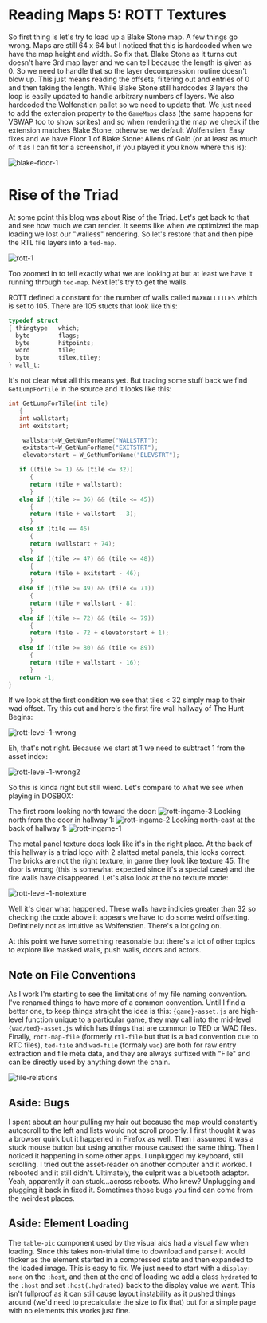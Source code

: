 Reading Maps 5: ROTT Textures
=============================

So first thing is let's try to load up a Blake Stone map.  A few things go wrong.  Maps are still 64 x 64 but I noticed that this is hardcoded when we have the map height and width.  So fix that.  Blake Stone as it turns out doesn't have 3rd map layer and we can tell because the length is given as 0.  So we need to handle that so the layer decompression routine doesn't blow up.  This just means reading the offsets, filtering out and entries of 0 and then taking the length.  While Blake Stone still hardcodes 3 layers the loop is easily updated to handle arbitrary numbers of layers.  We also hardcoded the Wolfenstien pallet so we need to update that.  We just need to add the extension property to the `GameMaps` class (the same happens for VSWAP too to show sprites) and so when rendering the map we check if the extension matches Blake Stone, otherwise we default Wolfenstien.  Easy fixes and we have Floor 1 of Blake Stone: Aliens of Gold (or at least as much of it as I can fit for a screenshot, if you played it you know where this is):

![blake-floor-1](blake-floor-1.png)

# Rise of the Triad

At some point this blog was about Rise of the Triad.  Let's get back to that and see how much we can render.  It seems like when we optimized the map loading we lost our "walless" rendering.  So let's restore that and then pipe the RTL file layers into a `ted-map`.

![rott-1](rott-1.png)

Too zoomed in to tell exactly what we are looking at but at least we have it running through `ted-map`.  Next let's try to get the walls.

ROTT defined a constant for the number of walls called `MAXWALLTILES` which is set to 105.  There are 105 stucts that look like this:

```c
typedef struct
{ thingtype   which;
  byte        flags;
  byte        hitpoints;
  word        tile;
  byte        tilex,tiley;
} wall_t;
```

It's not clear what all this means yet.  But tracing some stuff back we find `GetLumpForTile` in the source and it looks like this:

```c
int GetLumpForTile(int tile)
   {
   int wallstart;
   int exitstart;

	wallstart=W_GetNumForName("WALLSTRT");
	exitstart=W_GetNumForName("EXITSTRT");
	elevatorstart = W_GetNumForName("ELEVSTRT");

   if ((tile >= 1) && (tile <= 32))
      {
      return (tile + wallstart);
      }
   else if ((tile >= 36) && (tile <= 45))
      {
      return (tile + wallstart - 3);
      }
   else if (tile == 46)
      {
      return (wallstart + 74);
      }
   else if ((tile >= 47) && (tile <= 48))
      {
      return (tile + exitstart - 46);
      }
   else if ((tile >= 49) && (tile <= 71))
      {
      return (tile + wallstart - 8);
      }
   else if ((tile >= 72) && (tile <= 79))
      {
      return (tile - 72 + elevatorstart + 1);
      }
   else if ((tile >= 80) && (tile <= 89))
      {
      return (tile + wallstart - 16);
      }
   return -1;
}
```

If we look at the first condition we see that tiles < 32 simply map to their wad offset.  Try this out and here's the first fire wall hallway of The Hunt Begins:

![rott-level-1-wrong](rott-level-1-wrong.png)

Eh, that's not right.  Because we start at 1 we need to subtract 1 from the asset index:

![rott-level-1-wrong2](rott-level-1-wrong2.png)


So this is kinda right but still wierd.  Let's compare to what we see when playing in DOSBOX:

The first room looking north toward the door:
![rott-ingame-3](rott-ingame-3.png)
Looking north from the door in hallway 1:
![rott-ingame-2](rott-ingame-2.png)
Looking north-east at the back of hallway 1:
![rott-ingame-1](rott-ingame-1.png)

The metal panel texture does look like it's in the right place.  At the back of this hallway is a triad logo with 2 slatted metal panels, this looks correct.  The bricks are not the right texture, in game they look like texture 45.  The door is wrong (this is somewhat expected since it's a special case) and the fire walls have disappeared.  Let's also look at the no texture mode:

![rott-level-1-notexture](rott-level-1-notexture.png)

Well it's clear what happened.  These walls have indicies greater than 32 so checking the code above it appears we have to do some weird offsetting.  Defintinely not as intuitive as Wolfenstien.  There's a lot going on.

At this point we have something reasonable but there's a lot of other topics to explore like masked walls, push walls, doors and actors.

Note on File Conventions
------------------------

As I work I'm starting to see the limitations of my file naming convention.  I've renamed things to have more of a common convention. Until I find a better one, to keep things straight the idea is this:  `{game}-asset.js` are high-level function unique to a particular game, they may call into the mid-level `{wad/ted}-asset.js` which has things that are common to TED or WAD files.  Finally, `rott-map-file` (formerly `rtl-file` but that is a bad convention due to RTC files), `ted-file` and `wad-file` (formaly `wad`) are both for raw entry extraction and file meta data, and they are always suffixed with "File" and can be directly used by anything down the chain.

![file-relations](file-relations.png)

Aside: Bugs
-----------

I spent about an hour pulling my hair out because the map would constantly autoscroll to the left and lists would not scroll properly.  I first thought it was a browser quirk but it happened in Firefox as well.  Then I assumed it was a stuck mouse button but using another mouse caused the same thing.  Then I noticed it happening in some other apps.  I unplugged my keyboard, still scrolling.  I tried out the asset-reader on another computer and it worked.  I rebooted and it still didn't.  Ultimately, the culprit was a bluetooth adaptor.  Yeah, apparently it can stuck...across reboots.  Who knew?  Unplugging and plugging it back in fixed it.  Sometimes those bugs you find can come from the weirdest places.

Aside: Element Loading
----------------------

The `table-pic` component used by the visual aids had a visual flaw when loading.  Since this takes non-trivial time to download and parse it would flicker as the element started in a compressed state and then expanded to the loaded image.  This is easy to fix.  We just need to start with a `display: none` on the `:host`, and then at the end of loading we add a class `hydrated` to the `:host` and set `:host(.hydrated)` back to the display value we want.  This isn't fullproof as it can still cause layout instability as it pushed things around (we'd need to precalculate the size to fix that) but for a simple page with no elements this works just fine. 
